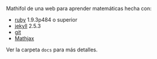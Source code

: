 Mathifol de una web para aprender matemáticas hecha con:

- [ruby](https://www.ruby-lang.org/es/) 1.9.3p484 o superior
- [jekyll](https://jekyllrb.com/) 2.5.3
- [git](http://rogerdudler.github.io/git-guide/index.es.html)
- [Mathjax](https://www.mathjax.org/)

Ver la carpeta `docs` para más detalles.
